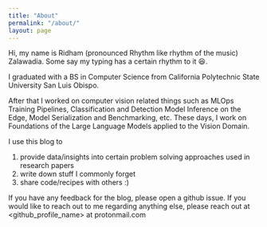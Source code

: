 ```yaml
---
title: "About"
permalink: "/about/"
layout: page
---
```


Hi, my name is Ridham (pronounced Rhythm like rhythm of the music) Zalawadia. Some say my typing
has a certain rhythm to it 😆.

I graduated with a BS in Computer Science from California Polytechnic State University San Luis Obispo.

After that I worked on computer vision related things such as MLOps Training Pipelines,
Classification and Detection Model Inference on the Edge, Model Serialization and Benchmarking, etc.
These days, I work on Foundations of the Large Language Models applied to the Vision Domain.

I use this blog to
1. provide data/insights into certain problem solving approaches used in research papers
2. write down stuff I commonly forget
3. share code/recipes with others :)

If you have any feedback for the blog, please open a github issue.
If you would like to reach out to me regarding anything else, please reach out at
<github_profile_name> at protonmail.com
